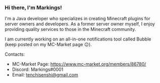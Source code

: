 ### Hi there, I'm Markings!

I'm a Java developer who specializes in creating Minecraft plugins for server owners and developers. As a former server owner myself, I enjoy providing quality services to those in the Minecraft community.

I am currently working on an all-in-one notifications tool called Bubble (keep posted on my MC-Market page :wink:).

Contacts:
  - MC-Market Page: https://www.mc-market.org/members/86780/
  - Discord: Markings#0001
  - Email: tenchisenshi@gmail.com

<!--
**markings31/markings31** is a ✨ _special_ ✨ repository because its `README.md` (this file) appears on your GitHub profile.

Here are some ideas to get you started:

- 🔭 I’m currently working on ...
- 🌱 I’m currently learning ...
- 👯 I’m looking to collaborate on ...
- 🤔 I’m looking for help with ...
- 💬 Ask me about ...
- 📫 How to reach me: ...
- 😄 Pronouns: ...
- ⚡ Fun fact: ...
-->
